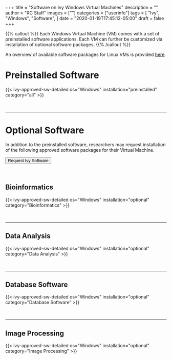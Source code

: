 +++
title = "Software on Ivy Windows Virtual Machines"
description = ""
author = "RC Staff"
images = [""]
categories = ["userinfo"]
tags = [
    "Ivy", 
    "Windows",
    "Software",
]
date = "2020-01-19T17:45:12-05:00"
draft = false
+++

{{% callout %}}
Each Windows Virtual Machine (VM) comes with a set of preinstalled software applications.  Each VM can further be customized via installation of optional software packages.
{{% /callout %}}

An overview of available software packages for Linux VMs is provided [here](/userinfo/ivy/ivy-linux-sw/overview).


# Preinstalled Software 

{{< ivy-approved-sw-detailed os="Windows" installation="preinstalled" category="all" >}}

<br>

- - -

# Optional Software

In addition to the preinstalled software, researchers may request installation of the following approved software packages for their Virtual Machine.

[<button class="btn btn-success">Request Ivy Software</button>](https://www.rc.virginia.edu/form/support-request)

<br>

## Bioinformatics

{{< ivy-approved-sw-detailed os="Windows" installation="optional" category="Bioinformatics" >}}

<br>

- - -

## Data Analysis

{{< ivy-approved-sw-detailed os="Windows" installation="optional" category="Data Analysis" >}}

<br>

- - -

## Database Software

{{< ivy-approved-sw-detailed os="Windows" installation="optional" category="Database Software" >}}

<br>

- - -
## Image Processing

{{< ivy-approved-sw-detailed os="Windows" installation="optional" category="Image Processing" >}}

